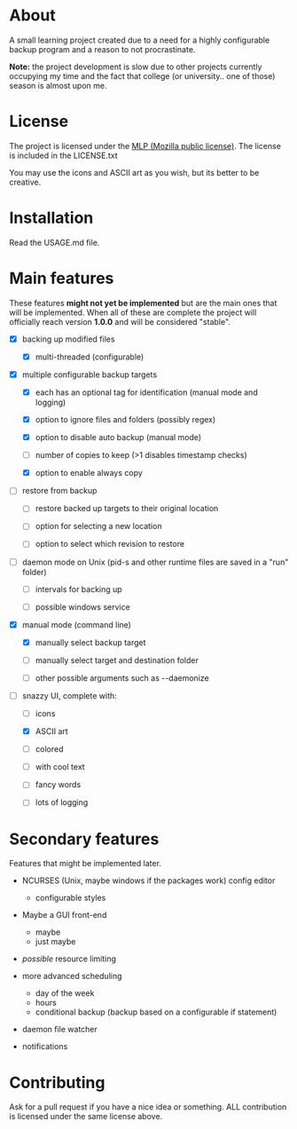 
# About

A small learning project created due to a need for a highly configurable
backup program and a reason to not procrastinate.

**Note:** the project development is slow due to other projects currently occupying
my time and the fact that college (or university.. one of those) season is almost upon me.

# License
The project is licensed under the [MLP (Mozilla public license)](https://www.mozilla.org/en-US/MPL/2.0/).
The license is included in the LICENSE.txt

You may use the icons and ASCII art as you wish, but its better to be creative.

# Installation
Read the USAGE.md file.

# Main features

These features **might not yet be implemented** but are the main ones that
will be implemented. When all of these are complete the project will officially
reach version **1.0.0** and will be considered "stable".

- [x] backing up modified files
    - [x] multi-threaded (configurable)


- [x] multiple configurable backup targets
    - [x] each has an optional tag for identification (manual mode and logging)
    - [x] option to ignore files and folders (possibly regex)
    - [x] option to disable auto backup (manual mode)
    - [ ] number of copies to keep (>1 disables timestamp checks)
    - [x] option to enable always copy


- [ ] restore from backup
	- [ ] restore backed up targets to their original location
	- [ ] option for selecting a new location
	- [ ] option to select which revision to restore


- [ ] daemon mode on Unix (pid-s and other runtime files are saved in a "run" folder)
    - [ ] intervals for backing up
    - [ ] possible windows service


- [x] manual mode (command line)
	- [x] manually select backup target
	- [ ] manually select target and destination folder
	- [ ] other possible arguments such as --daemonize


- [ ] snazzy UI, complete with:
    - [ ] icons
    - [x] ASCII art
    - [ ] colored
    - [ ] with cool text
    - [ ] fancy words
    - [ ] lots of logging



# Secondary features

Features that might be implemented later.

- NCURSES (Unix, maybe windows if the packages work) config editor
    - configurable styles


- Maybe a GUI front-end
	- maybe
	- just maybe


- _possible_ resource limiting


- more advanced scheduling
    - day of the week
    - hours
    - conditional backup (backup based on a configurable if statement)


- daemon file watcher

- notifications

# Contributing

Ask for a pull request if you have a nice idea or something.
ALL contribution is licensed under the same license above.
